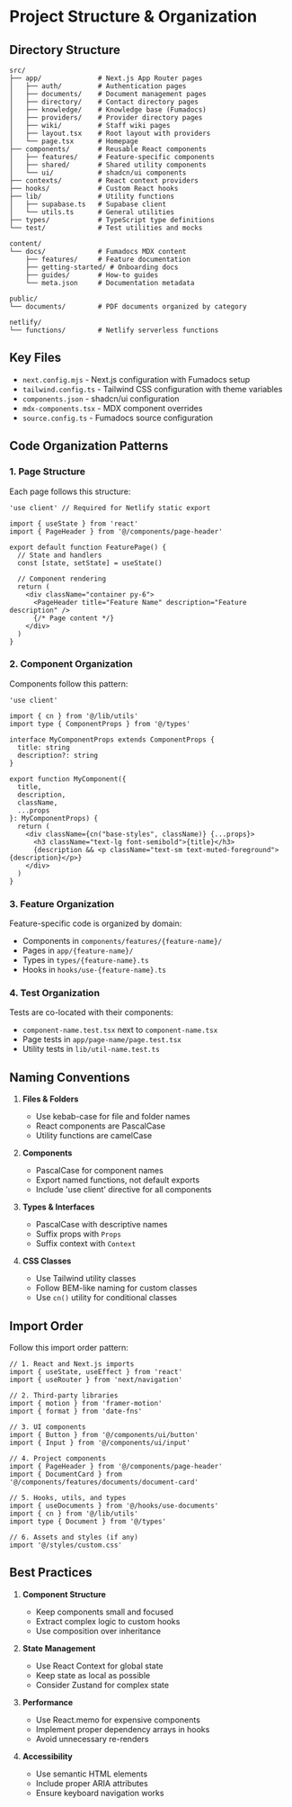 # Project Structure & Organization

## Directory Structure

```
src/
├── app/              # Next.js App Router pages
│   ├── auth/         # Authentication pages
│   ├── documents/    # Document management pages
│   ├── directory/    # Contact directory pages
│   ├── knowledge/    # Knowledge base (Fumadocs)
│   ├── providers/    # Provider directory pages
│   ├── wiki/         # Staff wiki pages
│   ├── layout.tsx    # Root layout with providers
│   └── page.tsx      # Homepage
├── components/       # Reusable React components
│   ├── features/     # Feature-specific components
│   ├── shared/       # Shared utility components
│   └── ui/           # shadcn/ui components
├── contexts/         # React context providers
├── hooks/            # Custom React hooks
├── lib/              # Utility functions
│   ├── supabase.ts   # Supabase client
│   └── utils.ts      # General utilities
├── types/            # TypeScript type definitions
└── test/             # Test utilities and mocks

content/
└── docs/             # Fumadocs MDX content
    ├── features/     # Feature documentation
    ├── getting-started/ # Onboarding docs
    ├── guides/       # How-to guides
    └── meta.json     # Documentation metadata

public/
└── documents/        # PDF documents organized by category

netlify/
└── functions/        # Netlify serverless functions
```

## Key Files

- `next.config.mjs` - Next.js configuration with Fumadocs setup
- `tailwind.config.ts` - Tailwind CSS configuration with theme variables
- `components.json` - shadcn/ui configuration
- `mdx-components.tsx` - MDX component overrides
- `source.config.ts` - Fumadocs source configuration

## Code Organization Patterns

### 1. Page Structure

Each page follows this structure:
```tsx
'use client' // Required for Netlify static export

import { useState } from 'react'
import { PageHeader } from '@/components/page-header'

export default function FeaturePage() {
  // State and handlers
  const [state, setState] = useState()
  
  // Component rendering
  return (
    <div className="container py-6">
      <PageHeader title="Feature Name" description="Feature description" />
      {/* Page content */}
    </div>
  )
}
```

### 2. Component Organization

Components follow this pattern:
```tsx
'use client'

import { cn } from '@/lib/utils'
import type { ComponentProps } from '@/types'

interface MyComponentProps extends ComponentProps {
  title: string
  description?: string
}

export function MyComponent({
  title,
  description,
  className,
  ...props
}: MyComponentProps) {
  return (
    <div className={cn("base-styles", className)} {...props}>
      <h3 className="text-lg font-semibold">{title}</h3>
      {description && <p className="text-sm text-muted-foreground">{description}</p>}
    </div>
  )
}
```

### 3. Feature Organization

Feature-specific code is organized by domain:
- Components in `components/features/{feature-name}/`
- Pages in `app/{feature-name}/`
- Types in `types/{feature-name}.ts`
- Hooks in `hooks/use-{feature-name}.ts`

### 4. Test Organization

Tests are co-located with their components:
- `component-name.test.tsx` next to `component-name.tsx`
- Page tests in `app/page-name/page.test.tsx`
- Utility tests in `lib/util-name.test.ts`

## Naming Conventions

1. **Files & Folders**
   - Use kebab-case for file and folder names
   - React components are PascalCase
   - Utility functions are camelCase

2. **Components**
   - PascalCase for component names
   - Export named functions, not default exports
   - Include 'use client' directive for all components

3. **Types & Interfaces**
   - PascalCase with descriptive names
   - Suffix props with `Props`
   - Suffix context with `Context`

4. **CSS Classes**
   - Use Tailwind utility classes
   - Follow BEM-like naming for custom classes
   - Use `cn()` utility for conditional classes

## Import Order

Follow this import order pattern:
```tsx
// 1. React and Next.js imports
import { useState, useEffect } from 'react'
import { useRouter } from 'next/navigation'

// 2. Third-party libraries
import { motion } from 'framer-motion'
import { format } from 'date-fns'

// 3. UI components
import { Button } from '@/components/ui/button'
import { Input } from '@/components/ui/input'

// 4. Project components
import { PageHeader } from '@/components/page-header'
import { DocumentCard } from '@/components/features/documents/document-card'

// 5. Hooks, utils, and types
import { useDocuments } from '@/hooks/use-documents'
import { cn } from '@/lib/utils'
import type { Document } from '@/types'

// 6. Assets and styles (if any)
import '@/styles/custom.css'
```

## Best Practices

1. **Component Structure**
   - Keep components small and focused
   - Extract complex logic to custom hooks
   - Use composition over inheritance

2. **State Management**
   - Use React Context for global state
   - Keep state as local as possible
   - Consider Zustand for complex state

3. **Performance**
   - Use React.memo for expensive components
   - Implement proper dependency arrays in hooks
   - Avoid unnecessary re-renders

4. **Accessibility**
   - Use semantic HTML elements
   - Include proper ARIA attributes
   - Ensure keyboard navigation works